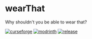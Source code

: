 # wearThat
Why shouldn't you be able to wear that?

[![curseforge](https://img.shields.io/badge/-CurseForge-gray?style=for-the-badge&logo=curseforge&labelColor=orange)](https://www.curseforge.com/minecraft/mc-mods/wearThat) [![modrinth](https://img.shields.io/badge/-modrinth-gray?style=for-the-badge&labelColor=green&labelWidth=15&logo=appveyor&logoColor=white)](https://modrinth.com/mod/wearthat) [![release](https://img.shields.io/github/v/release/chyzman/wearThat?logo=github&style=for-the-badge)](https://github.com/chyzman/wearThat/releases)
